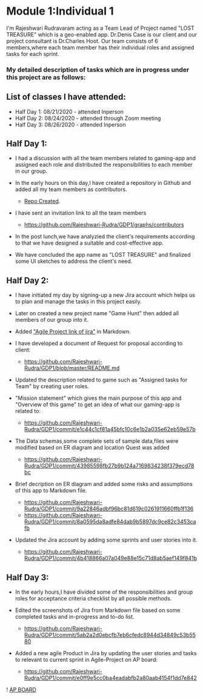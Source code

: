 # Module 1:Individual 1

I'm Rajeshwari Rudravaram acting as a Team Lead of Project named "LOST TREASURE" which is a geo-enabled app.
Dr.Denis Case is our client and our project consultant is Dr.Charles Hoot.
Our team consists of 6 members,where each team member has their individual roles and assigned tasks for each sprint.

### My detailed description of tasks which are in progress under this project are as follows:

## List of classes I have attended:
* Half Day 1: 08/21/2020 - attended Inperson
* Half Day 2: 08/24/2020 - attended through Zoom meeting
* Half Day 3: 08/26/2020 - attended Inperson

## Half Day 1: 

* I had a discussion with all the team members related to gaming-app and assigned each role and distributed the responsibilities to each member in our group.
* In the early hours on this day,I have created a repository in Github and added all my team members as contributors.
     * [Repo Created](https://github.com/Rajeshwari-Rudra/GDP1/tree/6ceace582c1642ba8d4a858f42db31013bdb9d5e).

* I have sent an invitation link to all the team members
   * https://github.com/Rajeshwari-Rudra/GDP1/graphs/contributors
* In the post lunch,we have analyzied the client's requirements according to that we have designed a suitable and cost-effective app.
* We have concluded the app name as "LOST TREASURE" and finalized some UI sketches to address the client's need.
   
   
## Half Day 2:

* I have initiated my day by signing-up a new Jira account which helps us to plan and manage the tasks in this project easily.
* Later on created a new project name "Game Hunt" then added all members of our group into it.
* Added ["Agile Project link of jira"](https://github.com/Rajeshwari-Rudra/GDP1/commit/e1c44c1cf81a45bfc10c6e1b2a035e62eb59e57b) in Markdown.
* I have developed a document of Request for proposal according to client:

    * https://github.com/Rajeshwari-Rudra/GDP1/blob/master/README.md
             
* Updated the description related to game such as "Assigned tasks for Team" by creating user roles.
* "Mission statement" which gives the main purpose of this app and "Overview of this game" to get an idea of what our gaming-app is related to:

    * https://github.com/Rajeshwari-Rudra/GDP1/commit/e1c44c1cf81a45bfc10c6e1b2a035e62eb59e57b
         
* The Data schemas,some complete sets of sample data,files were modified based on ER diagram and location Quest was added 

    * https://github.com/Rajeshwari-Rudra/GDP1/commit/43985598fb27b9b124a7169834238f379ecd78bc
        
* Brief decription on ER diagram and added some risks and assumptions of this app to Markdown file.

     * https://github.com/Rajeshwari-Rudra/GDP1/commit/9a22846adbf96bc81d619c0261911660ffb1f136
     * https://github.com/Rajeshwari-Rudra/GDP1/commit/8a0595da8adfe84dab9b5897dc9ce82c3453cafb
     
 *  Updated the Jira account by adding some sprints and user stories into it.
 
       * https://github.com/Rajeshwari-Rudra/GDP1/commit/4b418866a07a049e88e15c71d8ab5aef149f841b
   
  ## Half Day 3:
  
  * In the early hours,I have divided some of the responsibilities and group roles for acceptance criteria checklist by all possible methods.
  
  * Edited the screenshots of Jira from Markdown file based on some completed tasks and in-progress and to-do list.
  
       * https://github.com/Rajeshwari-Rudra/GDP1/commit/5ab2a2d0ebcfb7eb6cfedc8944d34849c53b5580
          
   * Added a new agile Product in Jira by updating the user stories and tasks to relevant to current sprint in Agile-Project on AP board:
   
        * https://github.com/Rajeshwari-Rudra/GDP1/commit/e0ff9e5cc0ba4eadabfb2a80aab4154f1dd7e842
    
   ! [AP BOARD](APBoard.png)
 
